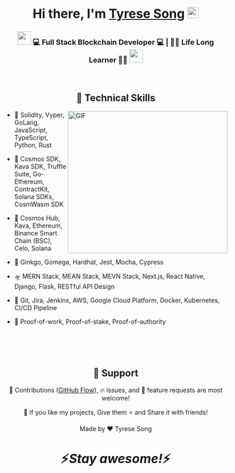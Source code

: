 <div align="center">
   <h1>Hi there, I'm <a href="#">Tyrese Song</a> <img src="https://media.giphy.com/media/hvRJCLFzcasrR4ia7z/giphy.gif" width="25px"> </h1>
</div>



<div align="center">
<h3><img src="https://media.giphy.com/media/WUlplcMpOCEmTGBtBW/giphy.gif" width="30"> 💻 Full Stack Blockchain Developer 💻 | 👨‍⚖️ Life Long Learner 👨‍⚖️ <img src="https://media.giphy.com/media/WUlplcMpOCEmTGBtBW/giphy.gif" width="30"></h3>
</div>

<br />

<h2 align="center">🌟 Technical Skills</h2>

<img align="right" height="320px" width="360px" alt="GIF" src="https://media.giphy.com/media/3FjEPbKqEPhPpmC8uY/giphy.gif" />

 - 🥀 Solidity, Vyper, GoLang, JavaScript, TypeScript, Python, Rust
 
 - 🛫 Cosmos SDK, Kava SDK, Truffle Suite, Go-Ethereum, ContractKit, Solana SDKs, CosmWasm SDK
 
 - 🏰 Cosmos Hub, Kava, Ethereum, Binance Smart Chain (BSC), Celo, Solana
   
 - 🔭 Ginkgo, Gomega, Hardhat, Jest, Mocha, Cypress
 
 - 🛸 MERN Stack, MEAN Stack, MEVN Stack, Next.js, React Native, Django, Flask, RESTful API Design
 
 - 🚀 Git, Jira, Jenkins, AWS, Google Cloud Platform, Docker, Kubernetes, CI/CD Pipeline
  
 - 🏯 Proof-of-work, Proof-of-stake, Proof-of-authority

<br />
<br />
<br />

<h2 align="center">🤝 Support</h2>

<p align="center">🎀 Contributions (<a href="https://guides.github.com/introduction/flow" title="GitHub flow">GitHub Flow</a>), 🔥 issues, and 🥮 feature requests are most welcome!</p>

<p align="center">💙 If you like my projects, Give them ⭐ and Share it with friends!</p>
</p>
<p align="center">Made by ❤️ Tyrese Song</p>

<h1 align='center'>⚡️<i>Stay awesome!</i>⚡️</h1>
